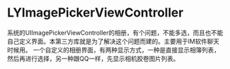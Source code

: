 LYImagePickerViewController
===========================

系统的UIImagePickerViewController的相册，有个问题，不能多选，而且也不能自己定义界面。本第三方库就是为了解决这个问题而建的。主要用于IM软件聊天时候用。
一个自定义的相册界面，有两种显示方式，一种是直接显示相簿列表，然后再进行选择，另一种跟QQ一样，先显示相机胶卷图片列表。
